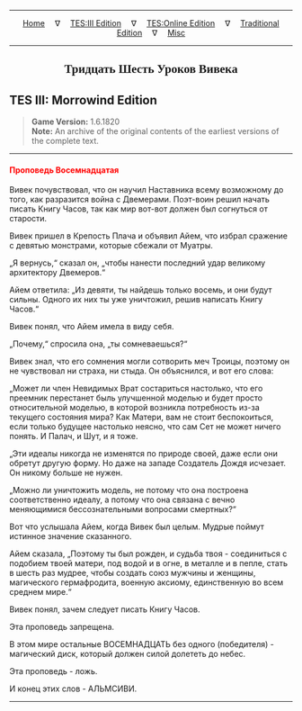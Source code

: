 
---

<!-- Jekyll Page Links -->

<center>
<a href="../../../../index.html">Home</a>
&emsp;&nabla;&emsp;
<a href="../../../index-tes3.html">TES:III Edition</a>
&emsp;&nabla;&emsp;
<a href="../../../index-teso.html">TES:Online Edition</a>
&emsp;&nabla;&emsp;
<a href="../../../index-traditional.html">Traditional Edition</a>
&emsp;&nabla;&emsp;
<a href="../../../index-misc.html">Misc</a>
</center>

<!-- Markdown Body Below: -->

---

<center>
<h2><span style="font-family:Georgia">Тридцать Шесть Уроков Вивека</span></h2>
</center>

## TES III: Morrowind Edition

> __Game Version:__ 1.6.1820\
> __Note:__ An archive of the original contents of the earliest versions of the complete text.

---

#### <span style="color:red">Проповедь Восемнадцатая</span>

Вивек почувствовал, что он научил Наставника всему возможному до того, как разразится война с Двемерами. Поэт-воин решил начать писать Книгу Часов, так как мир вот-вот должен был согнуться от старости.

Вивек пришел в Крепость Плача и объявил Айем, что избрал сражение с девятью монстрами, которые сбежали от Муатры.

„Я вернусь,“ сказал он, „чтобы нанести последний удар великому архитектору Двемеров.“

Айем ответила: „Из девяти, ты найдешь только восемь, и они будут сильны. Одного их них ты уже уничтожил, решив написать Книгу Часов.“

Вивек понял, что Айем имела в виду себя.

„Почему,“ спросила она, „ты сомневаешься?“

Вивек знал, что его сомнения могли сотворить меч Троицы, поэтому он не чувствовал ни страха, ни стыда. Он объяснился, и вот его слова:

„Может ли член Невидимых Врат состариться настолько, что его преемник перестанет быль улучшенной моделью и будет просто относительной моделью, в которой возникла потребность из-за текущего состояния мира? Как Матери, вам не стоит беспокоиться, если только будущее настолько неясно, что сам Сет не может ничего понять. И Палач, и Шут, и я тоже.

„Эти идеалы никогда не изменятся по природе своей, даже если они обретут другую форму. Но даже на западе Создатель Дождя исчезает. Он никому больше не нужен.

„Можно ли уничтожить модель, не потому что она построена соответственно идеалу, а потому что она связана с вечно меняющимися бессознательными вопросами смертных?“

Вот что услышала Айем, когда Вивек был целым. Мудрые поймут истинное значение сказанного.

Айем сказала, „Поэтому ты был рожден, и судьба твоя - соединиться с подобием твоей матери, под водой и в огне, в металле и в пепле, стать в шесть раз мудрее, чтобы создать союз мужчины и женщины, магического гермафродита, военную аксиому, единственную во всем среднем мире.“

Вивек понял, зачем следует писать Книгу Часов.

Эта проповедь запрещена.

В этом мире остальные ВОСЕМНАДЦАТЬ без одного (победителя) - магический диск, который должен силой долететь до небес.

Эта проповедь - ложь.

И конец этих слов - АЛЬМСИВИ.

---
